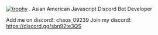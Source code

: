 [![trophy](https://github-profile-trophy.vercel.app/?username=Player09239)](https://github.com/ryo-ma/github-profile-trophy)
.
Asian American Javascript Discord Bot Developer

Add me on discord!: chaos_09239
Join my discord!: https://discord.gg/sbn92te3QS

<!---
Player09239/Player09239 is a ✨ special ✨ repository because its `README.md` (this file) appears on your GitHub profile.
You can click the Preview link to take a look at your changes.
--->

